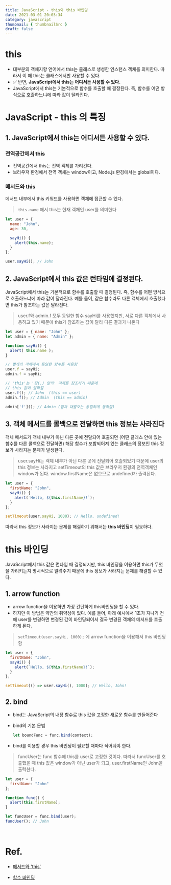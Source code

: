 ```yaml
---
title: JavaScript - this와 this 바인딩
date: 2021-03-01 20:03:34
category: javascript
thumbnail: { thumbnailSrc }
draft: false
---
```


# this

- 대부분의 객체지향 언어에서 this는 클래스로 생성한 인스턴스 객체를 의미한다. 따라서 이 때 this는 클래스에서만 사용할 수 있다.
- ✅  반면, **JavaScript에서 this는 어디서든 사용할 수 있다.**
- JavaScript에서 this는 기본적으로 함수를 호출할 때 결정된다. 즉, 함수를 어떤 방식으로 호출하느냐에 따라 값이 달라진다.

# JavaScript - this 의 특징

## 1. JavaScript에서 this는 어디서든 사용할 수 있다.

### 전역공간에서 this

- 전역공간에서 this는 전역 객체를 가리킨다.
- 브라우저 환경에서 전역 객체는 window이고, Node.js 환경에서는 global이다.

### 메서드와 this

메서드 내부에서 this 키워드를 사용하면 객체에 접근할 수 있다.

> `this.name` 에서 this는 현재 객체인 user를 의미한다

```jsx
let user = {
  name: "John",
  age: 30,

  sayHi() {
    alert(this.name);
  }
};

user.sayHi(); // John
```

## 2. JavaScript에서 this 값은 런타임에 결정된다.

JavaScript에서 this는 기본적으로 함수를 호출할 때 결정된다. 즉, 함수를 어떤 방식으로 호출하느냐에 따라 값이 달라진다. 예를 들어, 같은 함수라도 다른 객체에서 호출했다면 this가 참조하는 값은 달라진다.

> user.f와 admin.f 모두 동일한 함수 sayHi를 사용했지만, 서로 다른 객체에서 사용하고 있기 때문에 this가 참조하는 값이 달라 다른 결과가 나온다

```jsx
let user = { name: "John" };
let admin = { name: "Admin" };

function sayHi() {
  alert( this.name );
}

// 별개의 객체에서 동일한 함수를 사용함
user.f = sayHi;
admin.f = sayHi;

// 'this'는 '점(.) 앞의' 객체를 참조하기 때문에
// this 값이 달라짐
user.f(); // John  (this == user)
admin.f(); // Admin  (this == admin)

admin['f'](); // Admin (점과 대괄호는 동일하게 동작함)
```

## 3. 객체 메서드를 콜백으로 전달하면 this 정보는 사라진다

객체 메서드가 객체 내부가 아닌 다른 곳에 전달되어 호출되면 (어떤 클래스 안에 있는 함수를 다른 콜백으로 전달하면) 해당 함수가 포함되어져 있는 클래스의 정보인 this 정보가 사라지는 문제가 발생한다.

> user.sayHi는 객체 내부가 아닌 다른 곳에 전달되어 호출되었기 때문에 user의 this 정보는 사라지고 setTimeout의 this 값은 브라우저 환경의 전역객체인 window가 된다. window.firstName은 없으므로 undefined가 출력된다.

```jsx
let user = {
  firstName: "John",
  sayHi() {
    alert(`Hello, ${this.firstName}!`);
  }
};

setTimeout(user.sayHi, 1000); // Hello, undefined!
```

따라서 this 정보가 사라지는 문제를 해결하기 위해서는 **this 바인딩**이 필요하다.

# this 바인딩

JavaScript에서 this 값은 런타임 때 결정되지만, this 바인딩을 이용하면 this가 무엇을 가리키는지 명시적으로 알려주기 때문에 this 정보가 사라지는 문제를 해결할 수 있다.

## 1. arrow function

- arrow function을 이용하면 가장 간단하게 this바인딩을 할 수 있다.
- 하지만 이 방법은 약간의 취약성이 있다. 예를 들어, 아래 예시에서 1초가 지나기 전에 user를 변경하면 변경된 값이 바인딩되어서 결국 변경된 객체의 메서드를 호출하게 된다.

> `setTimeout(user.sayHi, 1000);` 에 arrow function을 이용해서 this 바인딩함

```jsx
let user = {
  firstName: "John",
  sayHi() {
    alert(`Hello, ${this.firstName}!`);
  }
};

setTimeout(() => user.sayHi(), 1000); // Hello, John!
```

## 2. bind

- bind는 JavaScript의 내장 함수로 this 값을 고정한 새로운 함수를 만들어준다
- bind의 기본 문법

    ```jsx
    let boundFunc = func.bind(context);
    ```

- bind를 이용할 경우 this 바인딩이 필요할 때마다 적어줘야 한다.

> funcUser는 func 함수에 this를 user로 고정한 것이다. 따라서 funcUser를 호출했을 때 this 값은 window가 아닌 user가 되고, user.firstName인 John을 출력한다.

```jsx
let user = {
  firstName: "John"
};

function func() {
  alert(this.firstName);
}

let funcUser = func.bind(user);
funcUser(); // John
```

</br>

# Ref.

- [메서드와 'this'](https://ko.javascript.info/object-methods)

- [함수 바인딩](https://ko.javascript.info/bind#ref-554)